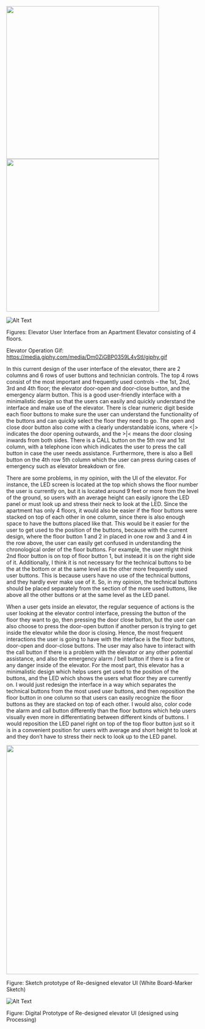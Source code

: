 <img src="https://i.imgur.com/DWcBwLp.jpg" width="400"> <img src="https://i.imgur.com/7kaq6R4.jpg" width="400">

![Alt Text](https://media.giphy.com/media/Dm0ZiGBP0359L4vStI/giphy.gif)

Figures: Elevator User Interface from an Apartment Elevator consisting of 4 floors.

Elevator Operation Gif: https://media.giphy.com/media/Dm0ZiGBP0359L4vStI/giphy.gif

In this current design of the user interface of the elevator, there are 2 columns and 6 rows of user buttons and technician controls. The top 4 rows consist of the most important and frequently used controls – the 1st, 2nd, 3rd and 4th floor; the elevator door-open and door-close button, and the emergency alarm button. This is a good user-friendly interface with a minimalistic design so that the users can easily and quickly understand the interface and make use of the elevator. There is clear numeric digit beside each floor buttons to make sure the user can understand the functionality of the buttons and can quickly select the floor they need to go. The open and close door button also come with a clearly understandable icons, where <|> indicates the door opening outwards, and the >|< means the door closing inwards from both sides. There is a CALL button on the 5th row and 1st column, with a telephone icon which indicates the user to press the call button in case the user needs assistance. Furthermore, there is also a Bell button on the 4th row 5th column which the user can press during cases of emergency such as elevator breakdown or fire. 

There are some problems, in my opinion, with the UI of the elevator. For instance, the LED screen is located at the top which shows the floor number the user is currently on, but it is located around 9 feet or more from the level of the ground, so users with an average height can easily ignore the LED panel or must look up and stress their neck to look at the LED. Since the apartment has only 4 floors, it would also be easier if the floor buttons were stacked on top of each other in one column, since there is also enough space to have the buttons placed like that. This would be it easier for the user to get used to the position of the buttons, because with the current design, where the floor button 1 and 2 in placed in one row and 3 and 4 in the row above, the user can easily get confused in understanding the chronological order of the floor buttons. For example, the user might think 2nd floor button is on top of floor button 1, but instead it is on the right side of it. Additionally, I think it is not necessary for the technical buttons to be the at the bottom or at the same level as the other more frequently used user buttons. This is because users have no use of the technical buttons, and they hardly ever make use of it. So, in my opinion, the technical buttons should be placed separately from the section of the more used buttons, like above all the other buttons or at the same level as the LED panel.

When a user gets inside an elevator, the regular sequence of actions is the user looking at the elevator control interface, pressing the button of the floor they want to go, then pressing the door close button, but the user can also choose to press the door-open button if another person is trying to get inside the elevator while the door is closing. Hence, the most frequent interactions the user is going to have with the interface is the floor buttons, door-open and door-close buttons. The user may also have to interact with the call button if there is a problem with the elevator or any other potential assistance, and also the emergency alarm / bell button if there is a fire or any danger inside of the elevator. For the most part, this elevator has a minimalistic design which helps users get used to the position of the buttons, and the LED which shows the users what floor they are currently on. I would just redesign the interface in a way which separates the technical buttons from the most used user buttons, and then reposition the floor button in one column so that users can easily recognize the floor buttons as they are stacked on top of each other. I would also, color code the alarm and call button differently than the floor buttons which help users visually even more in differentiating between different kinds of buttons. I would reposition the LED panel right on top of the top floor button just so it is in a convenient position for users with average and short height to look at and they don’t have to stress their neck to look up to the LED panel.



<img src="https://i.imgur.com/pCEO93X.jpg" width="600"> 

Figure: Sketch prototype of Re-designed elevator UI (White Board-Marker Sketch)



![Alt Text](https://media.giphy.com/media/PawCO6XPVSsGXlede8/giphy.gif)

Figure: Digital Prototype of Re-designed elevator UI (designed using Processing)
